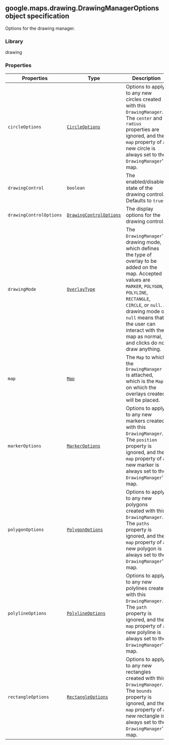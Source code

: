 <h2 id="DrawingManagerOptions">
google.maps.drawing.DrawingManagerOptions
object specification
</h2><p>Options for the drawing manager.</p><h3>Library</h3><p>drawing</p><h3>Properties</h3><table summary="interface DrawingManagerOptions - Properties" width="100%">
<thead>
<tr><th>Properties</th>
<th>Type</th>
<th>Description</th>
</tr></thead>
<tbody>
<tr>
<td><code>circleOptions</code></td>
<td><code><a href="#CircleOptions">CircleOptions</a></code></td>
<td>Options to apply to any new circles created with this <code>DrawingManager</code>. The <code>center</code> and <code>radius</code> properties are ignored, and the <code>map</code> property of a new circle is always set to the <code>DrawingManager</code>'s map.</td>
</tr>
<tr>
<td><code>drawingControl</code></td>
<td><code>boolean</code></td>
<td>The enabled/disabled state of the drawing control. Defaults to <code>true</code>.</td>
</tr>
<tr>
<td><code>drawingControlOptions</code></td>
<td><code><a href="#DrawingControlOptions">DrawingControlOptions</a></code></td>
<td>The display options for the drawing control.</td>
</tr>
<tr>
<td><code>drawingMode</code></td>
<td><code><a href="#OverlayType">OverlayType</a></code></td>
<td>The <code>DrawingManager</code>'s drawing mode, which defines the type of overlay to be added on the map. Accepted values are <code>MARKER</code>, <code>POLYGON</code>, <code>POLYLINE</code>, <code>RECTANGLE</code>, <code>CIRCLE</code>, or <code>null</code>. A drawing mode of <code>null</code> means that the user can interact with the map as normal, and clicks do not draw anything.</td>
</tr>
<tr>
<td><code>map</code></td>
<td><code><a href="#Map">Map</a></code></td>
<td>The <code>Map</code> to which the <code>DrawingManager</code> is attached, which is the <code>Map</code> on which the overlays created will be placed.</td>
</tr>
<tr>
<td><code>markerOptions</code></td>
<td><code><a href="#MarkerOptions">MarkerOptions</a></code></td>
<td>Options to apply to any new markers created with this <code>DrawingManager</code>. The <code>position</code> property is ignored, and the <code>map</code> property of a new marker is always set to the <code>DrawingManager</code>'s map.</td>
</tr>
<tr>
<td><code>polygonOptions</code></td>
<td><code><a href="#PolygonOptions">PolygonOptions</a></code></td>
<td>Options to apply to any new polygons created with this <code>DrawingManager</code>. The <code>paths</code> property is ignored, and the <code>map</code> property of a new polygon is always set to the <code>DrawingManager</code>'s map.</td>
</tr>
<tr>
<td><code>polylineOptions</code></td>
<td><code><a href="#PolylineOptions">PolylineOptions</a></code></td>
<td>Options to apply to any new polylines created with this <code>DrawingManager</code>. The <code>path</code> property is ignored, and the <code>map</code> property of a new polyline is always set to the <code>DrawingManager</code>'s map.</td>
</tr>
<tr>
<td><code>rectangleOptions</code></td>
<td><code><a href="#RectangleOptions">RectangleOptions</a></code></td>
<td>Options to apply to any new rectangles created with this <code>DrawingManager</code>. The <code>bounds</code> property is ignored, and the <code>map</code> property of a new rectangle is always set to the <code>DrawingManager</code>'s map.</td>
</tr>
</tbody>
</table>
